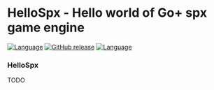 HelloSpx - Hello world of Go+ spx game engine
=========

[![Language](https://img.shields.io/badge/language-Go+-blue.svg)](https://github.com/goplus/gop)
[![GitHub release](https://img.shields.io/github/v/tag/xushiwei/HelloSpx.svg?label=release)](https://github.com/xushiwei/HelloSpx/releases)
[![Language](https://img.shields.io/badge/game_engine-spx-green.svg)](https://github.com/goplus/spx)

### HelloSpx

TODO

